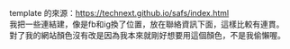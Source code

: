 template 的來源：https://technext.github.io/safs/index.html <br>
我把一些連結建，像是fb和ig換了位置，放在聯絡資訊下面，這樣比較有連貫。<br>
對了我的網站顏色沒有改是因為我本來就剛好想要用這個顏色，不是我偷懶喔。
